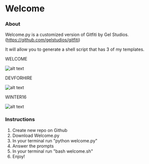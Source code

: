 # Welcome

### About

Welcome.py is a customized version of Gitfiti by Gel Studios. (https://github.com/gelstudios/gitfiti)

It will allow you to generate a shell script that has 3 of my templates.

WELCOME

![alt text](http://imgur.com/W31Fy0L.jpg)

DEVFORHIRE

![alt text](http://imgur.com/80Nq8qW.jpg)

WINTER16

![alt text](http://imgur.com/eM3rkv8.jpg)

### Instructions
1. Create new repo on Github
2. Download Welcome.py
3. In your terminal run "python welcome.py"
4. Answer the prompts
5. In your terminal run "bash welcome.sh"
6. Enjoy!
